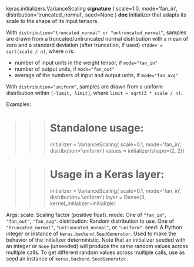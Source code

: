keras.initializers.VarianceScaling
__signature__
(
  scale=1.0,
  mode='fan_in',
  distribution='truncated_normal',
  seed=None
)
__doc__
Initializer that adapts its scale to the shape of its input tensors.

With `distribution="truncated_normal" or "untruncated_normal"`, samples are
drawn from a truncated/untruncated normal distribution with a mean of zero
and a standard deviation (after truncation, if used) `stddev = sqrt(scale /
n)`, where `n` is:

- number of input units in the weight tensor, if `mode="fan_in"`
- number of output units, if `mode="fan_out"`
- average of the numbers of input and output units, if `mode="fan_avg"`

With `distribution="uniform"`, samples are drawn from a uniform distribution
within `[-limit, limit]`, where `limit = sqrt(3 * scale / n)`.

Examples:

>>> # Standalone usage:
>>> initializer = VarianceScaling(
    scale=0.1, mode='fan_in', distribution='uniform')
>>> values = initializer(shape=(2, 2))

>>> # Usage in a Keras layer:
>>> initializer = VarianceScaling(
    scale=0.1, mode='fan_in', distribution='uniform')
>>> layer = Dense(3, kernel_initializer=initializer)

Args:
    scale: Scaling factor (positive float).
    mode: One of `"fan_in"`, `"fan_out"`, `"fan_avg"`.
    distribution: Random distribution to use.
        One of `"truncated_normal"`, `"untruncated_normal"`, or `"uniform"`.
    seed: A Python integer or instance of
        `keras.backend.SeedGenerator`.
        Used to make the behavior of the initializer
        deterministic. Note that an initializer seeded with an integer
        or `None` (unseeded) will produce the same random values
        across multiple calls. To get different random values
        across multiple calls, use as seed an instance
        of `keras.backend.SeedGenerator`.
